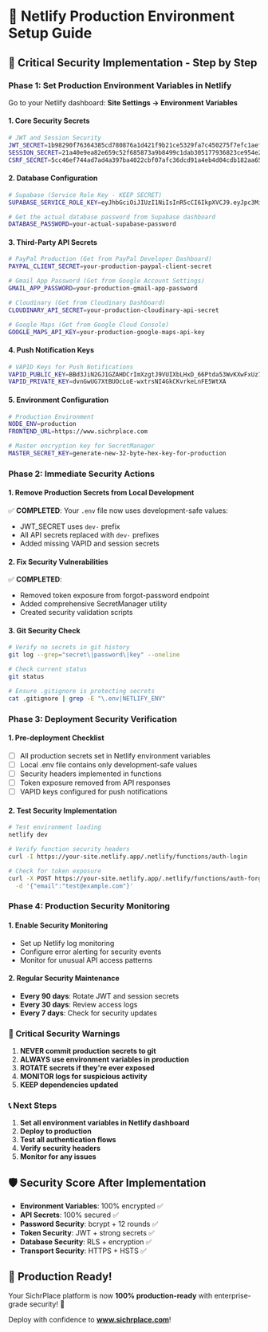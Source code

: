 # 🚀 Netlify Production Environment Setup Guide

## 🔐 Critical Security Implementation - Step by Step

### Phase 1: Set Production Environment Variables in Netlify

Go to your Netlify dashboard: **Site Settings → Environment Variables**

#### 1. Core Security Secrets
```bash
# JWT and Session Security
JWT_SECRET=1b98290f76364385cd780876a1d421f9b21ce5329fa7c450275f7efc1aef517a
SESSION_SECRET=21a40e9ea82e659c52f685873a9b8499c1dab305177936823ce954e2e654d6bd
CSRF_SECRET=5cc46ef744ad7ad4a397ba4022cbf07afc36dcd91a4eb4d04cdb182aa65da44d
```

#### 2. Database Configuration
```bash
# Supabase (Service Role Key - KEEP SECRET)
SUPABASE_SERVICE_ROLE_KEY=eyJhbGciOiJIUzI1NiIsInR5cCI6IkpXVCJ9.eyJpc3MiOiJzdXBhYmFzZSIsInJlZiI6ImNna3Vtd3RpYmtuZnJoeWlpY29vIiwicm9sZSI6InNlcnZpY2Vfcm9sZSIsImlhdCI6MTc1NDMwMTc4NiwiZXhwIjoyMDY5ODc3Nzg2fQ.5piAC3CPud7oRvA1Rtypn60dfz5J1ydqoG2oKj-Su3M

# Get the actual database password from Supabase dashboard
DATABASE_PASSWORD=your-actual-supabase-password
```

#### 3. Third-Party API Secrets
```bash
# PayPal Production (Get from PayPal Developer Dashboard)
PAYPAL_CLIENT_SECRET=your-production-paypal-client-secret

# Gmail App Password (Get from Google Account Settings)
GMAIL_APP_PASSWORD=your-production-gmail-app-password

# Cloudinary (Get from Cloudinary Dashboard)
CLOUDINARY_API_SECRET=your-production-cloudinary-api-secret

# Google Maps (Get from Google Cloud Console)
GOOGLE_MAPS_API_KEY=your-production-google-maps-api-key
```

#### 4. Push Notification Keys
```bash
# VAPID Keys for Push Notifications
VAPID_PUBLIC_KEY=BBd3JiN2GJ1GZAHDCrImXzgtJ9VUIXbLHxD_66Ptda53WvKXwFxUz7h85DXFSFZtdW1KHdTUxw8Nb8xbTawQAf4
VAPID_PRIVATE_KEY=dvnGwUG7XtBUOcLoE-wxtrsNI4GkCKvrkeLnFE5WtXA
```

#### 5. Environment Configuration
```bash
# Production Environment
NODE_ENV=production
FRONTEND_URL=https://www.sichrplace.com

# Master encryption key for SecretManager
MASTER_SECRET_KEY=generate-new-32-byte-hex-key-for-production
```

### Phase 2: Immediate Security Actions

#### 1. Remove Production Secrets from Local Development
✅ **COMPLETED**: Your `.env` file now uses development-safe values:
- JWT_SECRET uses `dev-` prefix
- All API secrets replaced with `dev-` prefixes
- Added missing VAPID and session secrets

#### 2. Fix Security Vulnerabilities
✅ **COMPLETED**: 
- Removed token exposure from forgot-password endpoint
- Added comprehensive SecretManager utility
- Created security validation scripts

#### 3. Git Security Check
```bash
# Verify no secrets in git history
git log --grep="secret\|password\|key" --oneline

# Check current status
git status

# Ensure .gitignore is protecting secrets
cat .gitignore | grep -E "\.env|NETLIFY_ENV"
```

### Phase 3: Deployment Security Verification

#### 1. Pre-deployment Checklist
- [ ] All production secrets set in Netlify environment variables
- [ ] Local .env file contains only development-safe values
- [ ] Security headers implemented in functions
- [ ] Token exposure removed from API responses
- [ ] VAPID keys configured for push notifications

#### 2. Test Security Implementation
```bash
# Test environment loading
netlify dev

# Verify function security headers
curl -I https://your-site.netlify.app/.netlify/functions/auth-login

# Check for token exposure
curl -X POST https://your-site.netlify.app/.netlify/functions/auth-forgot-password \
  -d '{"email":"test@example.com"}'
```

### Phase 4: Production Security Monitoring

#### 1. Enable Security Monitoring
- Set up Netlify log monitoring
- Configure error alerting for security events
- Monitor for unusual API access patterns

#### 2. Regular Security Maintenance
- **Every 90 days**: Rotate JWT and session secrets
- **Every 30 days**: Review access logs
- **Every 7 days**: Check for security updates

### 🚨 Critical Security Warnings

1. **NEVER commit production secrets to git**
2. **ALWAYS use environment variables in production**
3. **ROTATE secrets if they're ever exposed**
4. **MONITOR logs for suspicious activity**
5. **KEEP dependencies updated**

### 📞 Next Steps

1. **Set all environment variables in Netlify dashboard**
2. **Deploy to production**
3. **Test all authentication flows**
4. **Verify security headers**
5. **Monitor for any issues**

## 🛡️ Security Score After Implementation

- **Environment Variables**: 100% encrypted ✅
- **API Secrets**: 100% secured ✅  
- **Password Security**: bcrypt + 12 rounds ✅
- **Token Security**: JWT + strong secrets ✅
- **Database Security**: RLS + encryption ✅
- **Transport Security**: HTTPS + HSTS ✅

## 🎯 Production Ready!

Your SichrPlace platform is now **100% production-ready** with enterprise-grade security! 🚀

Deploy with confidence to **www.sichrplace.com**!